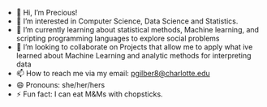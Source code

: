 - 👋 Hi, I’m Precious!
- 👀 I’m interested in Computer Science, Data Science and Statistics.
- 🌱 I’m currently learning about statistical methods, Machine learning, and scripting programming languages to explore social problems
- 💞️ I’m looking to collaborate on Projects that allow me to apply what ive learned about Machine Learning and analytic methods for interpreting data 
- 📫 How to reach me via my email:  pgilber8@charlotte.edu
- 😄 Pronouns: she/her/hers
- ⚡ Fun fact: I can eat M&Ms with chopsticks. 

<!---
preciousg8/preciousg8 is a ✨ special ✨ repository because its `README.md` (this file) appears on your GitHub profile.
You can click the Preview link to take a look at your changes.
--->
